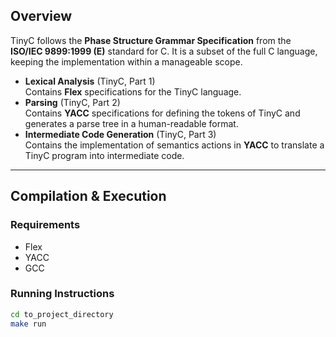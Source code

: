 ## Overview

TinyC follows the **Phase Structure Grammar Specification** from the **ISO/IEC 9899:1999 (E)** standard for C. It is a subset of the full C language, keeping the implementation within a manageable scope.  

- **Lexical Analysis** (TinyC, Part 1)  
  Contains **Flex** specifications for the TinyC language.
- **Parsing** (TinyC, Part 2)  
  Contains **YACC** specifications for defining the tokens of TinyC and generates a parse tree in a human-readable format.
- **Intermediate Code Generation** (TinyC, Part 3)  
  Contains the implementation of semantics actions in **YACC** to translate a TinyC program into intermediate code.
  
---

## Compilation & Execution

### Requirements
- Flex
- YACC
- GCC

### Running Instructions
```bash
cd to_project_directory
make run
```

